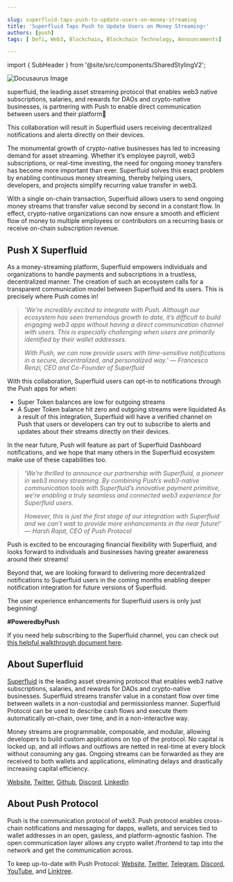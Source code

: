 ```yaml
---

slug: superfluid-taps-push-to-update-users-on-money-streaming
title: 'Superfluid Taps Push to Update Users on Money Streaming⚡'
authors: [push]
tags: [ Defi, Web3, Blockchain, Blockchain Technology, Announcements]

---
```

import { SubHeader } from '@site/src/components/SharedStylingV2';

![Docusaurus Image](./cover-image.gif)

<!--truncate-->

superfluid, the leading asset streaming protocol that enables web3 native subscriptions, salaries, and rewards for DAOs and crypto-native businesses, is partnering with Push to enable direct communication between users and their platform🎉

This collaboration will result in Superfluid users receiving decentralized notifications and alerts directly on their devices.

The monumental growth of crypto-native businesses has led to increasing demand for asset streaming. Whether it’s employee payroll, web3 subscriptions, or real-time investing, the need for ongoing money transfers has become more important than ever. Superfluid solves this exact problem by enabling continuous money streaming, thereby helping users, developers, and projects simplify recurring value transfer in web3.

With a single on-chain transaction, Superfluid allows users to send ongoing money streams that transfer value second by second in a constant flow. In effect, crypto-native organizations can now ensure a smooth and efficient flow of money to multiple employees or contributors on a recurring basis or receive on-chain subscription revenue.

## Push X Superfluid
As a money-streaming platform, Superfluid empowers individuals and organizations to handle payments and subscriptions in a trustless, decentralized manner. The creation of such an ecosystem calls for a transparent communication model between Superfluid and its users. This is precisely where Push comes in!

<blockquote>
<i>
'We’re incredibly excited to integrate with Push. Although our ecosystem has seen tremendous growth to date, it’s difficult to build engaging web3 apps without having a direct communication channel with users. This is especially challenging when users are primarily identified by their wallet addresses.

With Push, we can now provide users with time-sensitive notifications in a secure, decentralized, and personalized way.' — Francesco Renzi, CEO and Co-Founder of Superfluid
</i>
</blockquote>

With this collaboration, Superfluid users can opt-in to notifications through the Push apps for when:

- Super Token balances are low for outgoing streams
- A Super Token balance hit zero and outgoing streams were liquidated
As a result of this integration, Superfluid will have a verified channel on Push that users or developers can try out to subscribe to alerts and updates about their streams directly on their devices.

In the near future, Push will feature as part of Superfluid Dashboard notifications, and we hope that many others in the Superfluid ecosystem make use of these capabilities too.

<blockquote>
<i>
'We’re thrilled to announce our partnership with Superfluid, a pioneer in web3 money streaming. By combining Push’s web3-native communication tools with Superfluid’s innovative payment primitive, we’re enabling a truly seamless and connected web3 experience for Superfluid users.

However, this is just the first stage of our integration with Superfluid and we can’t wait to provide more enhancements in the near future!' — Harsh Rajat, CEO of Push Protocol
</i>
</blockquote>

Push is excited to be encouraging financial flexibility with Superfluid, and looks forward to individuals and businesses having greater awareness around their streams!

Beyond that, we are looking forward to delivering more decentralized notifications to Superfluid users in the coming months enabling deeper notification integration for future versions of Superfluid.

The user experience enhancements for Superfluid users is only just beginning!

<b>#PoweredbyPush</b>

If you need help subscribing to the Superfluid channel, you can check out [this helpful walkthrough document here](https://help.superfluid.finance/en/articles/6974092-superfluid-push-channel).


## About Superfluid
[Superfluid](http://superfluid.finance/) is the leading asset streaming protocol that enables web3 native subscriptions, salaries, and rewards for DAOs and crypto-native businesses. Superfluid streams transfer value in a constant flow over time between wallets in a non-custodial and permissionless manner. Superfluid Protocol can be used to describe cash flows and execute them automatically on-chain, over time, and in a non-interactive way.

Money streams are programmable, composable, and modular, allowing developers to build custom applications on top of the protocol. No capital is locked up, and all inflows and outflows are netted in real-time at every block without consuming any gas. Ongoing streams can be forwarded as they are received to both wallets and applications, eliminating delays and drastically increasing capital efficiency.

[Website](https://www.superfluid.finance/), [Twitter](https://twitter.com/superfluid_HQ), [Github](https://github.com/superfluid-finance/protocol-monorepo), [Discord](https://discord.com/invite/JrnpZWymeU), [LinkedIn](https://www.linkedin.com/company/superfluid/)


## About Push Protocol

Push is the communication protocol of web3. Push protocol enables cross-chain notifications and messaging for dapps, wallets, and services tied to wallet addresses in an open, gasless, and platform-agnostic fashion. The open communication layer allows any crypto wallet /frontend to tap into the network and get the communication across.

To keep up-to-date with Push Protocol: [Website](https://push.org/), [Twitter](https://twitter.com/pushprotocol), [Telegram](https://t.me/epnsproject), [Discord](https://discord.gg/pushprotocol), [YouTube](https://www.youtube.com/c/EthereumPushNotificationService), and [Linktree](https://linktr.ee/pushprotocol).

